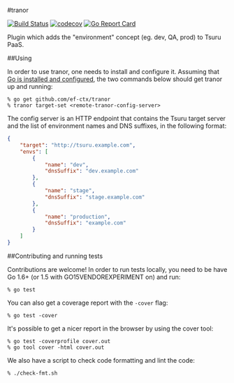 #tranor

[![Build Status](https://travis-ci.org/ef-ctx/tranor.svg?branch=master)](https://travis-ci.org/ef-ctx/tranor)
[![codecov](https://codecov.io/gh/ef-ctx/tranor/branch/master/graph/badge.svg)](https://codecov.io/gh/ef-ctx/tranor)
[![Go Report Card](https://goreportcard.com/badge/github.com/ef-ctx/tranor)](https://goreportcard.com/report/github.com/ef-ctx/tranor)

Plugin which adds the "environment" concept (eg. dev, QA, prod) to Tsuru PaaS.

##Using

In order to use tranor, one needs to install and configure it. Assuming that
[Go is installed and configured](https://golang.org/doc/install), the two
commands below should get tranor up and running:

```
% go get github.com/ef-ctx/tranor
% tranor target-set <remote-tranor-config-server>
```

The config server is an HTTP endpoint that contains the Tsuru target server and
the list of environment names and DNS suffixes, in the following format:


```json
{
	"target": "http://tsuru.example.com",
	"envs": [
		{
			"name": "dev",
			"dnsSuffix": "dev.example.com"
		},
		{
			"name": "stage",
			"dnsSuffix": "stage.example.com"
		},
		{
			"name": "production",
			"dnsSuffix": "example.com"
		}
	]
}
```

##Contributing and running tests

Contributions are welcome! In order to run tests locally, you need to be have
Go 1.6+ (or 1.5 with GO15VENDOREXPERIMENT on) and run:

```
% go test
```

You can also get a coverage report with the `-cover` flag:

```
% go test -cover
```

It's possible to get a nicer report in the browser by using the cover tool:

```
% go test -coverprofile cover.out
% go tool cover -html cover.out
```

We also have a script to check code formatting and lint the code:

```
% ./check-fmt.sh
```
